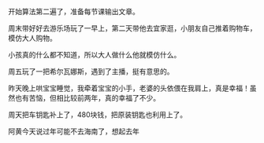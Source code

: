 开始算法第二遍了，准备每节课输出文章。

周末带好好去游乐场玩了一早上，第二天带他去宜家逛，小朋友自己推着购物车，模仿大人购物。

小孩真的什么都不知道，所以大人做什么他就模仿什么。

周五玩了一把希尔瓦娜斯，遇到了主播，挺有意思的。

昨天晚上哄宝宝睡觉，我牵着宝宝的小手，老婆的头依偎在我肩上，真是幸福！虽然也有苦恼，但相比较前两年，真的幸福了不少。

周天把车钥匙补上了，480块钱，把原装钥匙也利用上了。

阿黄今天说过年可能不去海南了，想起去年